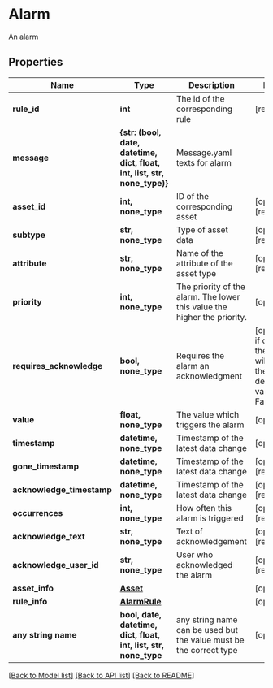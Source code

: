 # Alarm

An alarm

## Properties
Name | Type | Description | Notes
------------ | ------------- | ------------- | -------------
**rule_id** | **int** | The id of the corresponding rule | [readonly] 
**message** | **{str: (bool, date, datetime, dict, float, int, list, str, none_type)}** | Message.yaml texts for alarm | 
**asset_id** | **int, none_type** | ID of the corresponding asset | [optional] [readonly] 
**subtype** | **str, none_type** | Type of asset data | [optional] [readonly] 
**attribute** | **str, none_type** | Name of the attribute of the asset type | [optional] [readonly] 
**priority** | **int, none_type** | The priority of the alarm. The lower this value the higher the priority. | [optional] 
**requires_acknowledge** | **bool, none_type** | Requires the alarm an acknowledgment | [optional]  if omitted the server will use the default value of False
**value** | **float, none_type** | The value which triggers the alarm | [optional] 
**timestamp** | **datetime, none_type** | Timestamp of the latest data change | [optional] 
**gone_timestamp** | **datetime, none_type** | Timestamp of the latest data change | [optional] [readonly] 
**acknowledge_timestamp** | **datetime, none_type** | Timestamp of the latest data change | [optional] [readonly] 
**occurrences** | **int, none_type** | How often this alarm is triggered | [optional] [readonly] 
**acknowledge_text** | **str, none_type** | Text of acknowledgement | [optional] [readonly] 
**acknowledge_user_id** | **str, none_type** | User who acknowledged the alarm | [optional] [readonly] 
**asset_info** | [**Asset**](Asset.md) |  | [optional] 
**rule_info** | [**AlarmRule**](AlarmRule.md) |  | [optional] 
**any string name** | **bool, date, datetime, dict, float, int, list, str, none_type** | any string name can be used but the value must be the correct type | [optional]

[[Back to Model list]](../README.md#documentation-for-models) [[Back to API list]](../README.md#documentation-for-api-endpoints) [[Back to README]](../README.md)


